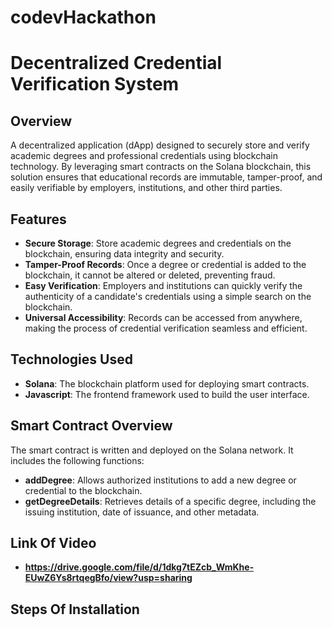 # codevHackathon
# Decentralized Credential Verification System

## Overview

A decentralized application (dApp) designed to securely store and verify academic degrees and professional credentials using blockchain technology. By leveraging smart contracts on the Solana blockchain, this solution ensures that educational records are immutable, tamper-proof, and easily verifiable by employers, institutions, and other third parties.

## Features

- **Secure Storage**: Store academic degrees and credentials on the blockchain, ensuring data integrity and security.
- **Tamper-Proof Records**: Once a degree or credential is added to the blockchain, it cannot be altered or deleted, preventing fraud.
- **Easy Verification**: Employers and institutions can quickly verify the authenticity of a candidate's credentials using a simple search on the blockchain.
- **Universal Accessibility**: Records can be accessed from anywhere, making the process of credential verification seamless and efficient.

## Technologies Used

- **Solana**: The blockchain platform used for deploying smart contracts.
- **Javascript**: The frontend framework used to build the user interface.

## Smart Contract Overview

The smart contract is written and deployed on the Solana network. It includes the following functions:

- **addDegree**: Allows authorized institutions to add a new degree or credential to the blockchain.
- **getDegreeDetails**: Retrieves details of a specific degree, including the issuing institution, date of issuance, and other metadata.

## Link Of Video
- **https://drive.google.com/file/d/1dkg7tEZcb_WmKhe-EUwZ6Ys8rtqegBfo/view?usp=sharing**

## Steps Of Installation

